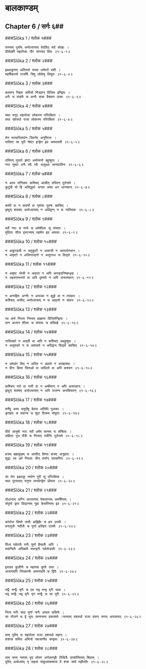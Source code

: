 बालकाण्डम्
===============================


## Chapter 6  / सर्गः ६##


###Slōka 1 / श्लोक १###


    तस्याम् पुर्याम् अयोध्यायाम् वेदवित् सर्व संग्रहः ।
    दीर्घदर्शी महातेजाः पौर जानपद प्रियः ॥१-६-१॥


###Slōka 2 / श्लोक २###


    इक्ष्वाकूणम् अतिरथो यज्वा धर्मपरो वशी ।
    महर्षिकल्पो राजर्षिः त्रिषु लोकेषु विश्रुतः ॥१-६-२॥


###Slōka 3 / श्लोक ३###


    बलवान् निहत अमित्रो मित्रवान् विजित इन्द्रियः ।
    धनैः च संचयैः च अन्यैः शक्र वैश्रवण उपमः ॥१-६-३॥


###Slōka 4 / श्लोक ४###


    यथा मनुर् महातेजा लोकस्य परिरक्षिता ।
    तथा दशरथो राजा लोकस्य परिरक्षिता ॥१-६-४॥


###Slōka 5 / श्लोक ५###


    तेन सत्याभिसंधेन त्रिवर्गम् अनुष्टिता ।
    पालिता सा पुरी श्रेष्टा इन्द्रेण इव अमरावती ॥१-६-५॥


###Slōka 6 / श्लोक ६###


    तस्मिन् पुरवरे हृष्टा धर्मात्मनो बहुश्रुताः ।
    नराः तुष्ठाः धनैः स्वैः स्वैः अलुब्धाः सत्यवादिनः ॥१-६-६॥


###Slōka 7 / श्लोक ७###


    न अल्प संनिचयः कश्चिद् आसीत् तस्मिन् पुरोत्तमे ।
    कुटुंबी यो हि असिद्धर्थः अगवा अश्व धन धान्यवान् ॥१-६-७॥


###Slōka 8 / श्लोक ८###


    कामी वा न कदर्यो वा नृशंसः पुरुषः क्वचित् ।
    द्रष्टुम् शक्यम् अयोध्यायाम् न अविद्वान् न च नास्तिकः ॥१-६-८॥


###Slōka 9 / श्लोक ९###


    सर्वे नराः च नार्यः च धर्मशीलाः सु संयताः ।
    मुदिताः शील वृत्ताभ्याम् महर्षय इव अमलाः ॥१-६-९॥


###Slōka 10 / श्लोक १०###


    न अकुण्डली न अमुकुटी न अस्रग्वी न अल्पभोगवान् ।
    न अमृष्टो न अलिप्ताङ्गो न असुगन्धः च विद्यते ॥१-६-१०॥


###Slōka 11 / श्लोक ११###


    न अमृष्ट भोजी न अदाता न अपि अनङ्दनिष्कधृक् ।
    न अहस्ताभरणो वा अपि दृश्यते न अपि अनात्मवान् ॥१-६-११॥


###Slōka 12 / श्लोक १२###


    न अनाहित अग्नीः न अयज्वा न क्षुद्रो वा न तस्करः ।
    कश्चित् असीत् अयोध्यायाम् न च आवृत्तो न संकरः ॥१-६-१२॥


###Slōka 13 / श्लोक १३###


    स्व कर्म निरता नित्यम् ब्राह्मणा विजितेन्द्रियाः ।
    दान अध्यन शीलाः च संयताः च प्रतिग्रहे ॥१-६-१३॥


###Slōka 14 / श्लोक १४###


    नास्तिको न अनृती वा अपि न कश्चित् अबहुश्रुतः ।
    न असूयको न च अशक्तो न अविद्वान् विद्यते क्वचित् ॥१-६-१४॥


###Slōka 15 / श्लोक १५###


    न अषडंग वित् न अस्ति न अव्रतो न असहस्रदः ।
    न दीनः क्षिप्त चित्तओ वा व्यथितो वा अपि कश्चन ॥१-६-१५॥


###Slōka 16 / श्लोक १६###


    कश्चिन् नरो वा नारी वा न अश्रीमान् न अपि अरूपवान् ।
    द्रष्टुम् शक्यम् अयोध्यायाम् न अपि राजन्य अभक्तिमान् ॥१-६-१६॥


###Slōka 17 / श्लोक १७###


    वर्णेषु अग्र्य चतुर्थेषु देवता अतिथि पूजकाः ।
    कृतज्ञाः च वदान्यः च शूरा विक्रम संयुताः ॥१-६-१७॥


###Slōka 18 / श्लोक १८###


    दीर्घ आयुषो नराः सर्वे धर्मम् सत्यम् च संश्रिताः ।
    सहिताः पुत्र पौत्रैः च नित्यम् स्त्रीभिः पुरोत्तमे ॥१-६-१८॥


###Slōka 19 / श्लोक १९###


    क्षत्रम् ब्रह्ममुखम् च आसीत् वैश्याः क्षत्रम् अनुव्रताः ।
    शूद्राः स्व धर्म निरताः त्रीन् वर्णान् उपचारिणः ॥१-६-१९॥


###Slōka 20 / श्लोक २०###


    सा तेन इक्ष्वाकु नाथेन पुरी सु परिरक्षिता ।
    यथा पुरस्तात् मनुना मानवेन्द्रेण धीमता ॥१-६-२०॥


###Slōka 21 / श्लोक २१###


    योधानाम् अग्नि कल्पानाम् पेशलानाम् अमर्षिणाम् ।
    संपूर्णा कृत विद्यानाम् गुहा केसरिणाम् इव ॥१-६-२१॥


###Slōka 22 / श्लोक २२###


    कांभोज विषये जातैः बाह्लिकैः च हय उत्तमैः ।
    वनायुजैः नदीजैः च पूर्णा हरिहय उत्तमैः ॥१-६-२२॥


###Slōka 23 / श्लोक २३###


    विंध्य पर्वतजैः मत्तैः पूर्णा हैमवतैः अपि ।
    मदान्वितैः अतिबलैः मातङ्गैः पर्वतोउपमैः ॥१-६-२३॥


###Slōka 24 / श्लोक २४###


    इरावत कुलीनैः च महापद्म कुलैः तथा ।
    अंजनादपि निष्क्रान्तैः वामनादपि च द्विपैः ॥१-६-२४॥


###Slōka 25 / श्लोक २५###


    भद्रैः मन्द्रैः मृगैः च एव भद्र मन्द्र मृगैः थथा ।
    भद्र मन्द्रैः भद्र मृगैः मृग मन्द्रैः च सा पुरी ॥१-६-२५॥


###Slōka 26 / श्लोक २६###


    नित्य मत्तैः सदा पूर्णा नागैः अचल सन्निभैः ।
    सा योजने च द्वे भूयः सत्यनामा प्रकाशते ।यस्याम् दशरथो राजा वसन् जगत् अपालयत् ॥१-६-२६॥


###Slōka 27 / श्लोक २७###


    ताम् पुरीम् स महातेजा राजा दशरथो महान् ।
    शशास शमित अमित्रो नक्षत्राणीव चन्द्रमाः ॥१-६-२७॥


###Slōka 28 / श्लोक २८###


    ताम् सत्य नामाम् दृढ तोरण अर्गलाम्गृहैः विचित्रैः उपशोभिताम् शिवाम् ।
    पुरीम् अयोध्याम् नृ सहस्र संकुलाम्शशास वै शक्र समो महीपतिः ॥१-६-२८॥


